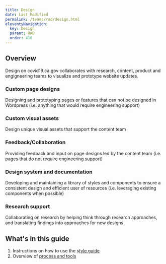 ```yaml
---
title: Design 
date: Last Modified 
permalink: /teams/rad/design.html
eleventyNavigation:
  key: Design
  parent: RAD
  order: 410
---
```



## Overview

Design on covid19.ca.gov collaborates with research, content, product and engigneering teams to visualize and prototype website updates.

### Custom page designs
Designing and prototyping pages or features that can not be designed in Wordpress (i.e. anything that would require engineering support)

### Custom visual assets 
Design unique visual assets that support the content team 

### Feedback/Collaboration 
Providing feedback and input on page designs led by the content team (i.e. pages that do not require engineering support)

### Design system and documentation 
Developing and maintaining a library of styles and components to ensure a consistent design and efficient user of resources (i.e. leveraging existing components when possible)

### Research support 
Collaborating on research by helping think through research approaches, and translating findings into approaches for new designs

## What's in this guide

1. Instructions on how to use the s[tyle guide](#)
2. Overview of [process and tools](https://teamdocs.covid19.ca.gov/teams/rad/design-process-and-tools.html)


